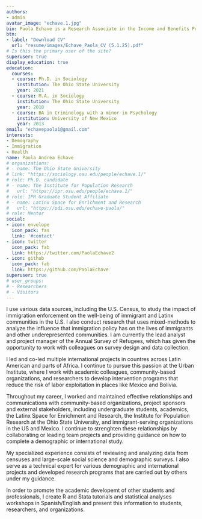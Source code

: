 ```yaml
---
authors:
- admin
avatar_image: "echave.1.jpg" 
bio: Paola Echave is a Research Associate in the Income and Benefits Policy Center at the Urban Institute. Her areas of expertise include immigration and health in the U.S. and international contexts. Her research focuses on population health, demography, life course perspectives, health disparities, trauma, and race/ethnicity. She has extensive training in quantitative and qualitative methods, data collection and survey design in multiple languages, and experience with development and analyses of large-scale social science and demographic surveys. She has served as a technical expert for various demographic and international projects in Central America and Sub-Saharan Africa and is leading research initiatives on health and economic well-being of immigrants and refugees with disabilities at the Urban Institute. She has been the project manager of the Annual Survey of Refugees for the U.S. Department of Health and Human Services since 2022. She is also the project manager of a project on preventing labor trafficking in Mexico, which is part of the Program to End Modern Slavery for the U.S. Department of State. Her research has been published in peer reviewed journals and has been featured in many media outlets including ScienceDaily, Ohio State News, and Fox 8 News, and Chicago Tribune and international outlets, such as UK Times. \nBefore joining Urban, Echave worked as a research assistant at the Ohio State University where she conducted research and published work on the role of obesity on the risk of mortality and trends of specific health outcomes across birth cohorts in the U.S. Echave also worked for community re-entry programs in New Mexico and the Twelfth Judicial District Attorney’s office, where she assisted the Victims’ Advocates with translation and interpretation services for victims and witnesses and preparation of safety plans in Spanish to protect victims, such as obtaining protections orders and accessing emergency shelters. Echave holds a doctorate in sociology from the Ohio State University, master’s degrees in sociology from the same university and BA in criminology from the University of New Mexico. 
btn:
- label: "Download CV"
  url: "resume/images/Echave_Paola_CV (5.1.25).pdf" 
# Is this the primary user of the site?
superuser: true
display_education: true
education:
  courses:
  - course: Ph.D. in Sociology
    institution: The Ohio State University
    year: 2021
  - course: M.A. in Sociology
    institution: The Ohio State University
    year: 2018
  - course: BA in Criminology with a minor in Psychology
    institution: University of New Mexico
    year: 2013
email: "echavepaola1@gmail.com"
interests:
- Demography
- Immigration
- Health
name: Paola Andrea Echave
# organizations:
# - name: The Ohio State University
# link: "https://sociology.osu.edu/people/echave.1/"
# role: Ph.D. candidate
# - name: The Institute for Population Research
#   url: "https://ipr.osu.edu/people/echave.1/"
# role: IPR Graduate Student Affiliate 
# - name: Latinx Space for Enrichment and Research
#   url: "https://odi.osu.edu/echave-paola/"
# role: Mentor 
social:
- icon: envelope
  icon_pack: fas
  link: '#contact'
- icon: twitter
  icon_pack: fab
  link: https://twitter.com/PaolaEchave2
- icon: github
  icon_pack: fab
  link: https://github.com/PaolaEchave
superuser: true
# user_groups:
# - Researchers
# - Visitors
---
```


I use various data sources, including the U.S. Census, to study the impact of immigration enforcement on the well-being of immigrant and Latinx communities in the U.S. I also conduct research that uses mixed-methods to analyze the influence that immigration policy has on the lives of immigrants and other underepresented communities. I am currently the lead analyst and project manager of the Annual Survey of Refugees, which has given the opportunity to work with colleagues on survey design and data collection.

I led and co-led multiple international projects in countres across Latin American and parts of Africa. I continue to pursue this passion at the Urban Institute, where I work with academic colleagues, community-based organizations, and researchers to develop intervention programs that reduce the risk of labor exploitation in places like Mexico and Bolivia. 

Throughout my career, I worked and maintained effective relationships and communications with community-based organizations, project sponsors and external stakeholders, including undergraduate students, academics, the Latinx Space for Enrichment and Research, the Institute for Population Research at the Ohio State University, and immigrant-serving organizations in the US and Mexico. I continue to strenghten these relationships by collaborating or leading team projects and providing guidance on how to complete a demographic or international study.

My specialized experience consists of reviewing and analyzing data from censuses and large-scale social science and demographic surveys. I also serve as a technical expert for various demographic and international projects and developed research programs that are carried out by others under my guidance.

In order to promote the academic developemt of other students and professionals, I create R and Stata tutorials and statistical analyses workshops in Spanish/English and present this information to students, researchers, and organizations. 

